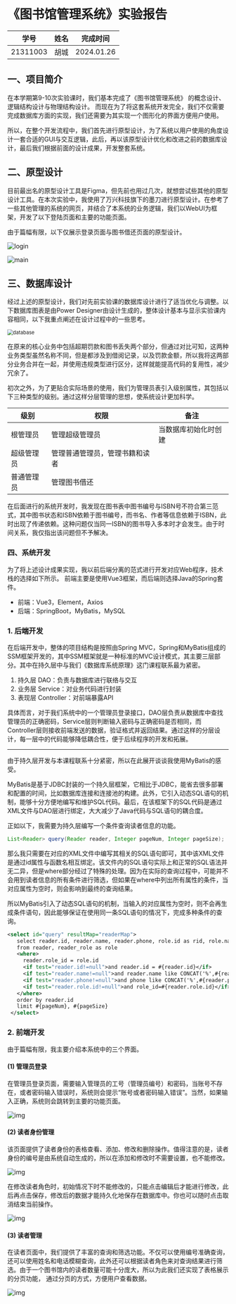 #  《图书馆管理系统》实验报告

| 学号     | 姓名 | 完成时间   |
| -------- | ---- | ---------- |
| 21311003 | 胡城 | 2024.01.26 |

## 一、项目简介

在本学期第9-10次实验课时，我们基本完成了《图书馆管理系统》 的概念设计、逻辑结构设计与物理结构设计。 而现在为了将这套系统开发完全，我们不仅需要完成数据库方面的实现，我们还需要为其实现一个图形化的界面方便用户使用。

所以，在整个开发流程中，我们首先进行原型设计，为了系统以用户使用的角度设计一套合适的GUI与交互逻辑，此后，再以该原型设计优化和改进之前的数据库设计，最后我们根据前面的设计成果，开发整套系统。

## 二、原型设计

目前最出名的原型设计工具是Figma，但先前也用过几次，就想尝试些其他的原型设计工具。在本次实验中，我使用了万兴科技旗下的墨刀进行原型设计。在参考了一些其他管理的系统的网页，并结合了本系统的业务逻辑，我们以WebUI为框架，开发了以下登陆页面和主要的功能页面。

由于篇幅有限，以下仅展示登录页面与图书借还页面的原型设计。

![login](img/login.jpg)

![main](img/main.jpg)

## 三、数据库设计

经过上述的原型设计，我们对先前实验课的数据库设计进行了适当优化与调整。以下数据库图表是由Power Designer由设计生成的，整体设计基本与显示实验课内容相同，以下我重点阐述在设计过程中的一些思考。

<img src="img/database.jpg" alt="database" style="zoom: 80%;" />

在原来的核心业务中包括超期罚款和图书丢失两个部分，但通过对比可知，这两种业务类型虽然名称不同，但是都涉及到借阅记录，以及罚款金额，所以我将这两部分业务合并在一起，并使用违规类型进行区分，这样就能提高代码的复用性，减少冗余了。

初次之外，为了更贴合实际场景的使用，我们为管理员表引入级别属性，其包括以下三种类型的级别。通过这样分层管理的思想，使系统设计更加科学。

| 级别       | 权限                           | 备注                 |
| ---------- | ------------------------------ | -------------------- |
| 根管理员   | 管理超级管理员                 | 当数据库初始化时创建 |
| 超级管理员 | 管理普通管理员，管理书籍和读者 |                      |
| 普通管理员 | 管理图书借还                   |                      |

在后面进行的系统开发时，我发现在图书表中图书编号与ISBN号不符合第三范式，其中图书状态和ISBN依赖于图书编号，而书名、作者等信息依赖于ISBN，此时出现了传递依赖。这种问题仅当同一ISBN的图书导入多本时才会发生。由于时间关系，我仅指出该问题但不予解决。

### 四、系统开发

为了将上述设计成果实现，我以前后端分离的范式进行开发对应Web程序，技术栈的选择如下所示。 前端主要是使用Vue3框架，而后端则选择Java的Spring套件。

* 前端：Vue3，Element，Axios
* 后端：SpringBoot，MyBatis，MySQL

### 1. 后端开发

在后端开发中，整体的项目结构是按照由Spring MVC，Spring和MyBatis组成的SSM框架开发的，其中SSM框架就是一种标准的MVC设计模式，其主要三层部分。其中在持久层中与我们《数据库系统原理》这门课程联系最为紧密。

1. 持久层 DAO：负责与数据库进行联络与交互
2. 业务层 Service：对业务代码进行封装
3. 表现层 Controller：对前端暴露API

具体而言，对于我们系统中的一个管理员登录接口，DAO层负责从数据库中查找管理员的正确密码，Service层则判断输入密码与正确密码是否相同，而Controller层则接收前端发送的数据，验证格式并返回结果。通过这样的分层设计，每一层中的代码能够降低耦合性，便于后续程序的开发和拓展。

---

由于持久层开发与本课程联系十分紧密，所以在此展开谈谈我使用MyBatis的感受。

MyBatis是基于JDBC封装的一个持久层框架，它相比于JDBC，能省去很多部署和配置的时间，比如数据库连接和连接池的构建。此外，它引入动态SQL语句的机制，能够十分方便地编写和维护SQL代码。最后，在该框架下的SQL代码是通过XML文件与DAO层进行绑定，大大减少了Java代码与SQL语句的耦合度。

正如以下，我需要为持久层编写一个条件查询读者信息的功能。

```java
List<Reader> query(Reader reader, Integer pageNum, Integer pageSize);
```

那么我只需要在对应的XML文件中编写其相关的SQL语句即可，其中该XML文件是通过id属性与函数名相互绑定。该文件内的SQL语句实际上和正常的SQL语法并无二异，但是where部分经过了特殊的处理。因为在实际的查询过程中，可能并不会用到读者信息的所有条件进行筛选，但如果在where中列出所有属性的条件，当对应属性为空时，则会影响到最终的查询结果。

所以MyBatis引入了动态SQL语句的机制，当输入的对应属性为空时，则不会再生成条件语句，因此能够保证在使用同一条SQL语句的情况下，完成多种条件的查询。

```xml
<select id="query" resultMap="readerMap">
   select reader.id, reader.name, reader.phone, role.id as rid, role.name as rname
   from reader, reader_role as role
   <where>
     reader.role_id = role.id
     <if test="reader.id!=null">and reader.id = #{reader.id}</if>
     <if test="reader.name!=null">and reader.name like CONCAT('%',#{reader.name},'%')</if>
     <if test="reader.phone!=null">and phone like CONCAT('%',#{reader.phone},'%')</if>
     <if test="reader.role.id!=null">and role_id=#{reader.role.id}</if>
   </where>
   order by reader.id
   limit #{pageNum}, #{pageSize}
 </select>
```

### 2. 前端开发

由于篇幅有限，我主要介绍本系统中的三个界面。

#### (1) 管理员登录

在管理员登录页面，需要输入管理员的工号（管理员编号）和密码，当账号不存在，或者密码输入错误时，系统则会提示“账号或者密码输入错误”。当然，如果输入正确，系统则会跳转到主要的功能页面。

![img](img/1.png)

#### (2) 读者身份管理

该页面提供了读者身份的表格查看、添加、修改和删除操作。值得注意的是，读者身份的编号是由系统自动生成的，所以在添加和修改时不需要设置，也不能修改。

![img](img/2.png)

在修改读者角色时，初始情况下时不能修改的，只能点击编辑后才能进行修改，此后再点击保存，修改后的数据才能持久化地保存在数据库中。你也可以随时点击取消结束当前操作。

![img](img/3.png)

#### (3) 读者管理

在读者页面中，我们提供了丰富的查询和筛选功能。不仅可以使用编号准确查询，还可以使用姓名和电话模糊查询，此外还可以根据读者角色来对查询结果进行筛选。由于一个图书馆内的读者数量可能十分庞大，所以为此我们还实现了表格展示的分页功能， 通过分页的方式，方便用户查看数据。

![img](./4.png)

